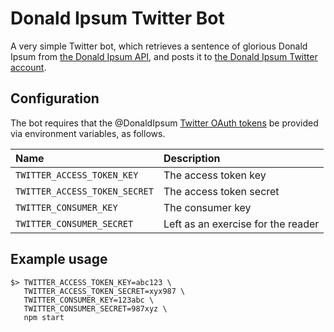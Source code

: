 # Donald Ipsum Twitter Bot #
A very simple Twitter bot, which retrieves a sentence of glorious Donald Ipsum from [the Donald Ipsum API][api], and posts it to [the Donald Ipsum Twitter account][twitter].

[api]: https://github.com/monooso/api.donaldipsum.net
[twitter]: https://twitter.com/donaldipsum

## Configuration ##
The bot requires that the @DonaldIpsum [Twitter OAuth tokens][tokens] be provided via environment variables, as follows.

[tokens]: https://dev.twitter.com/oauth/overview/application-owner-access-tokens "Twitter developer documentation"

| Name                          | Description             |
|:------------------------------|:------------------------|
| `TWITTER_ACCESS_TOKEN_KEY`    | The access token key    |
| `TWITTER_ACCESS_TOKEN_SECRET` | The access token secret |
| `TWITTER_CONSUMER_KEY`        | The consumer key        |
| `TWITTER_CONSUMER_SECRET`     | Left as an exercise for the reader |

## Example usage ##

```shell
$> TWITTER_ACCESS_TOKEN_KEY=abc123 \
   TWITTER_ACCESS_TOKEN_SECRET=xyx987 \
   TWITTER_CONSUMER_KEY=123abc \
   TWITTER_CONSUMER_SECRET=987xyz \
   npm start
```